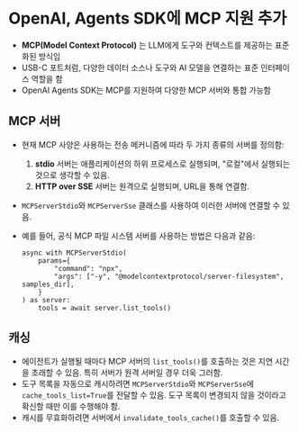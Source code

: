 # OpenAI, Agents SDK에 MCP 지원 추가


* **MCP(Model Context Protocol)** 는 LLM에게 도구와 컨텍스트를 제공하는 표준화된 방식임
* USB-C 포트처럼, 다양한 데이터 소스나 도구와 AI 모델을 연결하는 표준 인터페이스 역할을 함
* OpenAI Agents SDK는 MCP를 지원하여 다양한 MCP 서버와 통합 가능함

MCP 서버
------

* 현재 MCP 사양은 사용하는 전송 메커니즘에 따라 두 가지 종류의 서버를 정의함:
  1. **stdio** 서버는 애플리케이션의 하위 프로세스로 실행되며, "로컬"에서 실행되는 것으로 생각할 수 있음.
  2. **HTTP over SSE** 서버는 원격으로 실행되며, URL을 통해 연결함.
* `MCPServerStdio`와 `MCPServerSse` 클래스를 사용하여 이러한 서버에 연결할 수 있음.
* 예를 들어, 공식 MCP 파일 시스템 서버를 사용하는 방법은 다음과 같음:

  ```
  async with MCPServerStdio(  
      params={  
          "command": "npx",  
          "args": ["-y", "@modelcontextprotocol/server-filesystem", samples_dir],  
      }  
  ) as server:  
      tools = await server.list_tools()  

  ```

캐싱
--

* 에이전트가 실행될 때마다 MCP 서버의 `list_tools()`를 호출하는 것은 지연 시간을 초래할 수 있음. 특히 서버가 원격 서버일 경우 더욱 그러함.
* 도구 목록을 자동으로 캐시하려면 `MCPServerStdio`와 `MCPServerSse`에 `cache_tools_list=True`를 전달할 수 있음. 도구 목록이 변경되지 않을 것이라고 확신할 때만 이를 수행해야 함.
* 캐시를 무효화하려면 서버에서 `invalidate_tools_cache()`를 호출할 수 있음.
